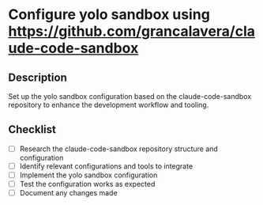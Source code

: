 # Configure yolo sandbox using https://github.com/grancalavera/claude-code-sandbox

## Description

Set up the yolo sandbox configuration based on the claude-code-sandbox repository to enhance the development workflow and tooling.

## Checklist

- [ ] Research the claude-code-sandbox repository structure and configuration
- [ ] Identify relevant configurations and tools to integrate
- [ ] Implement the yolo sandbox configuration
- [ ] Test the configuration works as expected
- [ ] Document any changes made